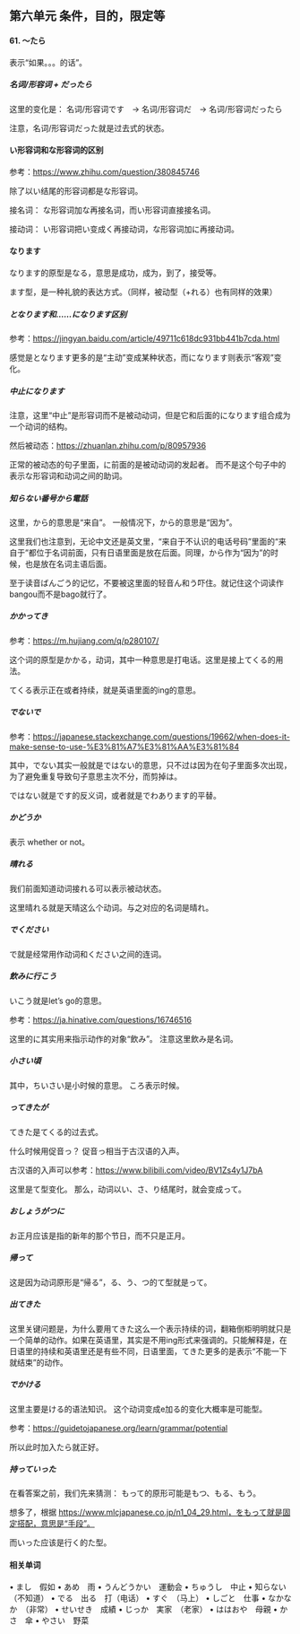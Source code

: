 ## 第六单元 条件，目的，限定等

#### 61. 〜たら

表示“如果。。。的话”。


##### 名词/形容词 + だったら

这里的变化是：
名词/形容词です　→ 名词/形容词だ　→ 名词/形容词だったら

注意，名词/形容词だった就是过去式的状态。


#### い形容词和な形容词的区别

参考：https://www.zhihu.com/question/380845746

除了以い结尾的形容词都是な形容词。

接名词：
な形容词加な再接名词，而い形容词直接接名词。

接动词：
い形容词把い变成く再接动词，な形容词加に再接动词。


#### なります 

なります的原型是なる，意思是成功，成为，到了，接受等。

ます型，是一种礼貌的表达方式。（同样，被动型（+れる）也有同样的效果）

##### となります和……になります区别
参考：https://jingyan.baidu.com/article/49711c618dc931bb441b7cda.html

感觉是となります更多的是“主动”变成某种状态，而になります则表示“客观”变化。


##### 中止になります

注意，这里“中止”是形容词而不是被动动词，但是它和后面的になります组合成为一个动词的结构。

然后被动态：https://zhuanlan.zhihu.com/p/80957936

正常的被动态的句子里面，に前面的是被动动词的发起者。
而不是这个句子中的表示な形容词和动词之间的助词。


##### 知らない番号から電話

这里，から的意思是“来自”。
一般情况下，から的意思是“因为”。

这里我们也注意到，无论中文还是英文里，“来自于不认识的电话号码”里面的“来自于”都位于名词前面，只有日语里面是放在后面。同理，から作为“因为”的时候，也是放在名词主语后面。


至于读音ばんごう的记忆，不要被这里面的轻音ん和う吓住。就记住这个词读作bangou而不是bago就行了。


##### かかってき

参考：https://m.hujiang.com/q/p280107/

这个词的原型是かかる，动词，其中一种意思是打电话。这里是接上てくる的用法。

てくる表示正在或者持续，就是英语里面的ing的意思。


##### でないで

参考：https://japanese.stackexchange.com/questions/19662/when-does-it-make-sense-to-use-%E3%81%A7%E3%81%AA%E3%81%84

其中，でない其实一般就是ではない的意思，只不过は因为在句子里面多次出现，为了避免重复导致句子意思主次不分，而剪掉は。

ではない就是です的反义词，或者就是でわあります的平替。


##### かどうか

表示 whether or not。


##### 晴れる

我们前面知道动词接れる可以表示被动状态。

这里晴れる就是天晴这么个动词。与之对应的名词是晴れ。


##### でください

で就是经常用作动词和ください之间的连词。


##### 飲みに行こう

いこう就是let’s go的意思。

参考：https://ja.hinative.com/questions/16746516

这里的に其实用来指示动作的对象“飲み”。
注意这里飲み是名词。


##### 小さい頃

其中，ちいさい是小时候的意思。
ころ表示时候。


##### ってきたが

てきた是てくる的过去式。

什么时候用促音っ？
促音っ相当于古汉语的入声。

古汉语的入声可以参考：https://www.bilibili.com/video/BV1Zs4y1J7bA

这里是て型变化。
那么，动词以い、さ、り结尾时，就会变成って。

##### おしょうがつに

お正月应该是指的新年的那个节日，而不只是正月。


##### 帰って

这是因为动词原形是“帰る”，る、う、つ的て型就是って。


##### 出てきた

这里关键问题是，为什么要用てきた这么一个表示持续的词，翻箱倒柜明明就只是一个简单的动作。如果在英语里，其实是不用ing形式来强调的。只能解释是，在日语里的持续和英语里还是有些不同，日语里面，てきた更多的是表示“不能一下就结束”的动作。

##### でかける

这里主要是ける的语法知识。
这个动词变成e加る的变化大概率是可能型。

参考：https://guidetojapanese.org/learn/grammar/potential

所以此时加入たら就正好。

##### 持っていった

在看答案之前，我们先来猜测：
もって的原形可能是もつ、もる、もう。

想多了，根据 https://www.mlcjapanese.co.jp/n1_04_29.html，をもって就是固定搭配，意思是“手段”。

而いった应该是行く的た型。





#### 相关单词
•	まし　假如
•	あめ　雨
•	うんどうかい　運動会
•	ちゅうし　中止
•	知らない （不知道）
•	でる　出る　打（电话）
•	すぐ　（马上）
•	しごと　仕事
•	なかなか　（非常）
•	せいせき　成績
•	じっか　実家　（老家）
•	ははおや　母親
•	かさ　傘
•	やさい　野菜


